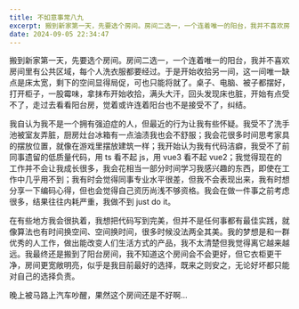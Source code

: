 ```yaml
---
title: 不如意事常八九
excerpt: 搬到新家第一天，先要选个房间。房间二选一，一个连着唯一的阳台，我并不喜欢房间里有公共区域，每个人洗衣服都要经过。于是开始收拾另一间，这一间唯一缺点是床太宽，剩下的空间显得局促，可也只能将就了。桌子、电脑、被子都摆好，打开柜子，一股霉味，拿抹布开始收拾，满头大汗，回头发现床也脏，开始有点受不了，走过去看看阳台房，觉着或许连着阳台也不是接受不了，纠结。
date: 2024-09-05 22:34:47
---
```


搬到新家第一天，先要选个房间。房间二选一，一个连着唯一的阳台，我并不喜欢房间里有公共区域，每个人洗衣服都要经过。于是开始收拾另一间，这一间唯一缺点是床太宽，剩下的空间显得局促，可也只能将就了。桌子、电脑、被子都摆好，打开柜子，一股霉味，拿抹布开始收拾，满头大汗，回头发现床也脏，开始有点受不了，走过去看看阳台房，觉着或许连着阳台也不是接受不了，纠结。

我自认为我不是一个拥有强迫症的人，但最近的行为让我有些怀疑。我受不了洗手池被室友弄脏，厨房灶台冰箱有一点油渍我也会不舒服；我会花很多时间思考家具的摆放位置，就像在游戏里摆放建筑一样；我开始认为我有代码洁癖，我受不了前同事遗留的低质量代码，用 ts 看不起 js，用 vue3 看不起 vue2；我觉得现在的工作并不会让我成长很多，我会花相当一部分时间学习我感兴趣的东西，即使在工作中几乎用不到；我有时会觉得同事专业水平很差，但我不会表现出来，我有时想分享一下编码心得，但也会觉得自己资历尚浅不够资格。我会在做一件事之前考虑很多，结果往往内耗严重，我做不到 just do it。

在有些地方我会很执着，我想把代码写到完美，但并不是任何事都有最佳实践，就像算法也有时间换空间、空间换时间，很多时候没法两全其美。我的梦想是和一群优秀的人工作，做出能改变人们生活方式的产品，我不太清楚但我觉得离它越来越远。我最终还是搬到了阳台房间，我不知道这个房间会不会更好，但它衣柜更干净，房间更宽敞明亮，似乎是我目前最好的选择，既来之则安之，无论好坏都只能对自己的选择负责。

晚上被马路上汽车吵醒，果然这个房间还是不好啊…
